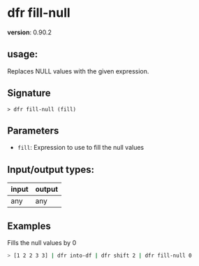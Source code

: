 # dfr fill-null

**version**: 0.90.2

## **usage**:

Replaces NULL values with the given expression.

## Signature

`> dfr fill-null (fill)`

## Parameters

- `fill`: Expression to use to fill the null values

## Input/output types:

| input | output |
| ----- | ------ |
| any   | any    |

## Examples

Fills the null values by 0

```bash
> [1 2 2 3 3] | dfr into-df | dfr shift 2 | dfr fill-null 0
```
